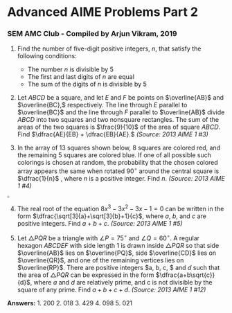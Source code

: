 # Advanced AIME Problems Part 2

### SEM AMC Club - Compiled by Arjun Vikram, 2019

1. Find the number of five-digit positive integers, $n$, that satisfy the following conditions:
   - The number $n$ is divisible by $5$
   - The first and last digits of $n$ are equal
   - The sum of the digits of $n$ is divisible by $5$












2. Let $ABCD$ be a square, and let $E$ and $F$ be points on $\overline{AB}$ and $\overline{BC},$ respectively. The line through $E$ parallel to $\overline{BC}$ and the line through $F$ parallel to $\overline{AB}$ divide $ABCD$ into two squares and two nonsquare rectangles. The sum of the areas of the two squares is $\frac{9}{10}$ of the area of square $ABCD.$ Find $\dfrac{AE}{EB} + \dfrac{EB}{AE}.$ *(Source: 2013 AIME 1 #3)*














3. In the array of $13$ squares shown below, $8$ squares are colored red, and the remaining $5$ squares are colored blue. If one of all possible such colorings is chosen at random, the probability that the chosen colored array appears the same when rotated $90^{\circ}$ around the central square is $\dfrac{1}{n}$ , where $n$ is a positive integer. Find $n$. *(Source: 2013 AIME 1 #4)*

<img src="https://latex.artofproblemsolving.com/1/1/a/11a69eb2f68ba08e0f212bacb515a331670c3d57.png" style="zoom:33%;" />












4. The real root of the equation $8x^3-3x^2-3x-1=0$ can be written in the form $\dfrac{\sqrt[3]{a}+\sqrt[3]{b}+1}{c}$, where $a$, $b$, and $c$ are positive integers. Find $a+b+c$. *(Source: 2013 AIME 1 #5)*






























5. Let $\bigtriangleup PQR$ be a triangle with $\angle P = 75^\circ$ and $\angle Q = 60^\circ$. A regular hexagon $ABCDEF$ with side length $1$ is drawn inside $\triangle PQR$ so that side $\overline{AB}$ lies on $\overline{PQ}$, side $\overline{CD}$ lies on $\overline{QR}$, and one of the remaining vertices lies on $\overline{RP}$. There are positive integers $a, b, c, $ and $d$ such that the area of $\triangle PQR$ can be expressed in the form $\dfrac{a+b\sqrt{c}}{d}$, where $a$ and $d$ are relatively prime, and c is not divisible by the square of any prime. Find $a+b+c+d$. *(Source: 2013 AIME 1 #12)*























**Answers:**   1. 200    2. 018    3. 429    4. 098    5. 021